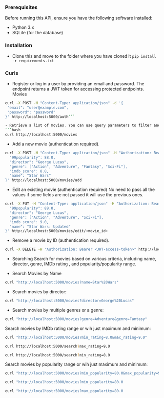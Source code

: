 ### Prerequisites
Before running this API, ensure you have the following software installed:

- Python 3.x
- SQLite (for the database)

### Installation
- Clone this and move to the folder where you have cloned it
```pip install -r requirements.txt ```

### Curls
- Register or log in a user by providing an email and password. The endpoint returns a JWT token for accessing protected endpoints.
Movies
 ```bash
 curl -X POST -H "Content-Type: application/json" -d '{
  "email": "user@example.com",
  "password": "password"
}' http://localhost:5000/auth```

- Retrieve a list of movies. You can use query parameters to filter and search for movies by name, director, genre, IMDb rating, and popularity.
```bash
curl http://localhost:5000/movies
```

- Add a new movie (authentication required).
```bash
curl -X POST -H "Content-Type: application/json" -H "Authorization: Bearer <JWT-access-token>" -d '{
  "99popularity": 88.0,
  "director": "George Lucas",
  "genre": ["Action", "Adventure", "Fantasy", "Sci-Fi"],
  "imdb_score": 8.8,
  "name": "Star Wars"
}' http://localhost:5000/movies/add

```


- Edit an existing movie (authentication required) No need to pass all the values if some fields are not passed it will use the previous ones.

```bash
curl -X PUT -H "Content-Type: application/json" -H "Authorization: Bearer <JWT-access-token>" -d '{
  "99popularity": 89.0,
  "director": "George Lucas",
  "genre": ["Action", "Adventure", "Sci-Fi"],
  "imdb_score": 9.0,
  "name": "Star Wars: Updated"
}' http://localhost:5000/movies/edit/<movie_id>

```

- Remove a movie by ID (authentication required).
```bash
curl -X DELETE -H "Authorization: Bearer <JWT-access-token>" http://localhost:5000/movies/remove/<movie_id>
```

- Searching
Search for movies based on various criteria, including name, director, genre, IMDb rating , and popularity/popularity range.

- Search Movies by Name
```bash 
curl "http://localhost:5000/movies?name=Star%20Wars"
```

- Search movies by director:
```bash
curl "http://localhost:5000/movies?director=George%20Lucas"
```

- Search movies by multiple genres or a genre:
```bash
curl "http://localhost:5000/movies?genre=Adventure&genre=Fantasy"
```

Search movies by IMDb rating range or wih just maximum and minimum:
```bash
curl "http://localhost:5000/movies?min_rating=8.0&max_rating=9.0"
```
```bash
curl http://localhost:5000/search?max_rating=9.0
```
```bash
curl http://localhost:5000/search?min_rating=8.0
```
Search movies by popularity range or wih just maximum and minimum:

```bash
curl "http://localhost:5000/movies?min_popularity=80.0&max_popularity=90.0"
```
```bash
curl "http://localhost:5000/movies?min_popularity=80.0
```
```bash
curl "http://localhost:5000/movies?max_popularity=80.0
```
